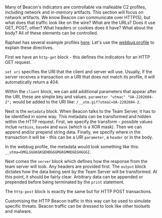 Many of Beacon's indicators are controllable via malleable C2 profiles, including network and in-memory artifacts. This section will focus on network artifacts. We know Beacon can communicate over HTTP(S), but what does that traffic look like on the wire? What are the URLs? Does it use GET, POST, other? What headers or cookies does it have? What about the body? All of these elements can be controlled.

Raphael has several example profiles [here](https://github.com/Cobalt-Strike/Malleable-C2-Profiles). Let's use the [webbug.profile](https://github.com/Cobalt-Strike/Malleable-C2-Profiles/blob/master/normal/webbug.profile) to explain these directives.

First we have an `http-get` block - this defines the indicators for an HTTP GET request.

`set uri` specifies the URI that the client and server will use. Usually, if the server receives a transaction on a URI that does not match its profile, it will automatically return a 404.

Within the `client` block, we can add additional parameters that appear after the URI, these are simple key and values. `parameter "utmac" "UA-2202604-2";` would be added to the URI like: `/__utm.gif?utmac=UA-2202604-2`.

Next is the `metadata` block. When Beacon talks to the Team Server, it has to be identified in some way. This metadata can be transformed and hidden within the HTTP request. First, we specify the transform - possible values inclue `netbios`, `base64` and `mask` (which is a XOR mask). Then we can append and/or prepend string data. Finally, we specify where in the transaction it will be - this can be a URI `parameter`, a `header` or in the body.

In the webbug profile, the metadata would look something like this: `__utma=GMGLGGGKGKGEHDGGGMGKGMHDGEGHGGGI`.

Next comes the `server` block which defines how the response from the team server will look. Any headers are provided first. The `output` block dictates how the data being sent by the Team Server will be transformed. At this point, it should be fairly clear. Arbitrary data can be appended or prepended before being terminated by the `print` statement.

The `http-post` block is exactly the same but for HTTP POST transactions.

Customising the HTTP Beacon traffic in this way can be used to simulate specific threats. Beacon traffic can be dressed to look like other toolsets and malware.